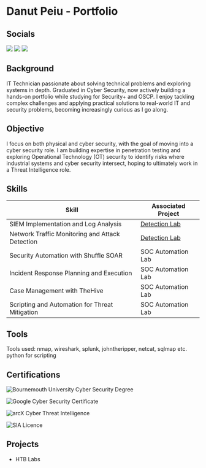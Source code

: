 # Danut Peiu - Portfolio
## Socials
<a href="https://www.linkedin.com/in/danpeiu/"><img src="https://img.shields.io/badge/-LinkedIn-0072b1?&style=for-the-badge&logo=linkedin&logoColor=white" /></a>
<a href="https://www.discord.gg/goldeennn"><img src="https://img.shields.io/badge/Discord-7289DA?style=for-the-badge&logo=discord&logoColor=white" /></a>
<a href="https://www.github.com/danpeiu"><img src="https://img.shields.io/badge/GitHub-000000?style=for-the-badge&logo=github&logoColor=white" /> </a>

## Background

IT Technician passionate about solving technical problems and exploring systems in depth. 
Graduated in Cyber Security, now actively building a hands-on portfolio while studying for Security+ and OSCP. 
I enjoy tackling complex challenges and applying practical solutions to real-world IT and security problems, becoming increasingly curious as I go along.

## Objective

I focus on both physical and cyber security, with the goal of moving into a cyber security role. I am building expertise in penetration testing and exploring Operational Technology (OT) security to identify risks where industrial systems and cyber security intersect, hoping to ultimately work in a Threat Intelligence role.

## Skills

| Skill                                         | Associated Project         |
|-----------------------------------------------|----------------------------|
| SIEM Implementation and Log Analysis          | <a href="https://google.com">Detection Lab</a>|
| Network Traffic Monitoring and Attack Detection | <a href="https://google.com">Detection Lab</a>|
| Security Automation with Shuffle SOAR         | SOC Automation Lab|
| Incident Response Planning and Execution      | SOC Automation Lab|
| Case Management with TheHive                  | SOC Automation Lab|
| Scripting and Automation for Threat Mitigation | SOC Automation Lab|

## Tools

Tools used:
nmap, wireshark, splunk, johntheripper, netcat, sqlmap etc.
python for scripting

## Certifications

<div>

![Bournemouth University Cyber Security Degree](https://img.shields.io/badge/BSc_Cyber_Security-Bournemouth_University-black?style=for-the-badge&logo=bournemouth-university&logoColor=white)

![Google Cyber Security Certificate](https://img.shields.io/badge/Google-Cyber_Security_Certificate-black?style=for-the-badge&logoColor=white)

![arcX Cyber Threat Intelligence](https://img.shields.io/badge/arcX-Cyber_Threat_Intelligence_Foundations-black?style=for-the-badge&logoColor=white)

![SIA Licence](https://img.shields.io/badge/SIA_Licence-Door_Supervisor-black?style=for-the-badge&logoColor=white)

</div>

## Projects
- HTB Labs
